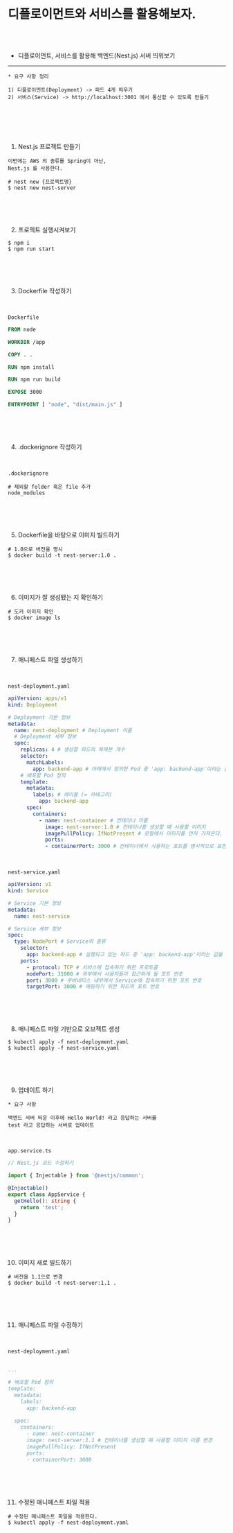 # 디플로이먼트와 서비스를 활용해보자.

<br />
<br />

* 디플로이먼트, 서비스를 활용해 백엔드(Nest.js) 서버 띄워보기

---

```
* 요구 사항 정리

1) 디플로이먼트(Deployment) -> 파드 4개 띄우기
2) 서비스(Service) -> http://localhost:3001 에서 통신할 수 있도록 만들기
```

<br />
<br />
<br />
<br />

1. Nest.js 프로젝트 만들기

```
이번에는 AWS 의 종류를 Spring이 아닌,
Nest.js 를 사용한다.
```

```
# nest new {프로젝트명}
$ nest new nest-server
```

<br />
<br />
<br />

2. 프로젝트 실행시켜보기

```
$ npm i
$ npm run start
```

<br />
<br />
<br />

3. Dockerfile 작성하기

<br />

`Dockerfile`

```Dockerfile
FROM node

WORKDIR /app

COPY . .

RUN npm install

RUN npm run build

EXPOSE 3000

ENTRYPOINT [ "node", "dist/main.js" ]
```

<br />
<br />
<br />

4. .dockerignore 작성하기

<br />

`.dockerignore`

```
# 제외할 folder 혹은 file 추가
node_modules
```

<br />
<br />
<br />

5. Dockerfile을 바탕으로 이미지 빌드하기

```
# 1.0으로 버전을 명시
$ docker build -t nest-server:1.0 .
```

<br />
<br />
<br />

6. 이미지가 잘 생성됐는 지 확인하기

```
# 도커 이미지 확인
$ docker image ls
```

<br />
<br />
<br />

7. 매니페스트 파일 생성하기

<br />

`nest-deployment.yaml`

```yaml
apiVersion: apps/v1
kind: Deployment

# Deployment 기본 정보
metadata:
  name: nest-deployment # Deployment 이름
  # Deployment 세부 정보
  spec:
    replicas: 4 # 생성할 파드의 복제본 개수
    selector:
      matchLabels:
        app: backend-app # 아래에서 정의한 Pod 중 'app: backend-app'이라는 값을 가진 파드를 선택
    # 배포할 Pod 정의
    template:
      metadata:
        labels: # 레이블 (= 카테고리)
          app: backend-app
      spec:
        containers:
          - name: nest-container # 컨테이너 이름
            image: nest-server:1.0 # 컨테이너를 생성할 때 사용할 이미지
            imagePullPolicy: IfNotPresent # 로컬에서 이미지를 먼저 가져온다. 없으면 레지스트리에서 가져온다.
            ports:
            - containerPort: 3000 # 컨테이너에서 사용하는 포트를 명시적으로 표현
```

<br />

`nest-service.yaml`

```yaml
apiVersion: v1
kind: Service

# Service 기본 정보
metadata:
  name: nest-service

# Service 세부 정보
spec:
  type: NodePort # Service의 종류
    selector:
      app: backend-app # 실행되고 있는 파드 중 'app: backend-app'이라는 값을 가진 파드와 서비스를 연결
    ports:
      - protocol: TCP # 서비스에 접속하기 위한 프로토콜
      nodePort: 31000 # 외부에서 사용자들이 접근하게 될 포트 번호
      port: 3000 # 쿠버네티스 내부에서 Service에 접속하기 위한 포트 번호
      targetPort: 3000 # 매핑하기 위한 파드의 포트 번호
```

<br />
<br />
<br />

8. 매니페스트 파일 기반으로 오브젝트 생성

```
$ kubectl apply -f nest-deployment.yaml
$ kubectl apply -f nest-service.yaml
```

<br />
<br />
<br />

9. 업데이트 하기
  
```
* 요구 사항

백엔드 서버 띄운 이후에 Hello World! 라고 응답하는 서버를
test 라고 응답하는 서버로 업데이트
```

<br />

`app.service.ts`

```ts
// Nest.js 코드 수정하기

import { Injectable } from '@nestjs/common';

@Injectable()
export class AppService {
  getHello(): string {
    return 'test';
  }
}
```

<br />
<br />
<br />

10. 이미지 새로 빌드하기

```
# 버전을 1.1으로 변경
$ docker build -t nest-server:1.1 .
```

<br />
<br />
<br />

11. 매니페스트 파일 수정하기

<br />

`nest-deployment.yaml`

```yaml

...

# 배포할 Pod 정의
template:
  metadata:
    labels:
      app: backend-app
  
  spec:
    containers:
      - name: nest-container
      image: nest-server:1.1 # 컨테이너를 생성할 때 사용할 이미지 이름 변경
      imagePullPolicy: IfNotPresent
      ports:
      - containerPort: 3000
```

<br />
<br />
<br />

11. 수정된 매니페스트 파일 적용

```
# 수정된 매니페스트 파일을 적용한다.
$ kubectl apply -f nest-deployment.yaml
```
